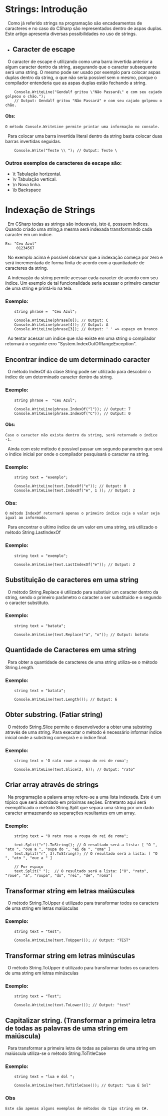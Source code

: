 # Strings: Introdução

&nbsp;  Como já referido strings na programação são encadeamentos de caracteres e no caso do CSharp são representados dentro de aspas duplas. Este artigo apresenta diversas possibilidades no uso de strings.


* ## Caracter de escape

&nbsp; O caracter de escape é utilizando como uma barra invertida anterior a algum caracter dentro da string, asegurando que o caracter subsequente será uma string. O mesmo pode ser usado por exemplo para colocar aspas duplas dentro da string, o que não seria possível sem o mesmo, porque o compilador entenderia que as aspas duplas estão fechando a string.

```
    Console.WriteLine("Gendalf gritou \"Não Passará\" e com seu cajado golpeou o chão.");
    // Output: Gendalf gritou "Não Passará" e com seu cajado golpeou o chão.
```

#### Obs:

    O método Console.WriteLine permite printar uma informação no console.

&nbsp; Para colocar uma barra invertida literal dentro da string basta colocar duas barras invertidas seguidas.

```
    Console.Write("Teste \\ "); // Output: Teste \
```

### Outros exemplos de caracteres de escape são:

   - \t 	 Tabulação horizontal.
   - \v 	 Tabulação vertical.
   - \n 	 Nova linha.
   - \b 	 Backspace


# Indexação de Strings

&nbsp; Em CSharp todas as strings são indexaveis, isto é, possuem índices.
Quando criado uma string,a mesma será indexada transformando cada caracter em um índice.

    Ex: "Ceu Azul"
         01234567

&nbsp; No exemplo acima é possível observar que a indexação começa por zero e será incrementada de forma finita de acordo
com a quantiadade de caracteres da string. <br>

&nbsp; A indexação da string permite acessar cada caracter de acordo com seu índice. Um exemplo de tal funcionalidade seria acessar o primeiro caracter de uma string e printá-lo na tela.

### Exemplo:

```
    string phrase =  "Ceu Azul";

    Console.WriteLine(phrase[0]); // Output: C
    Console.WriteLine(phrase[4]); // Output: A
    Console.WriteLine(phrase[3]); // Output: ' ' => espaço em branco
```

&nbsp; Ao tentar acessar um índice que não existe em uma string o compilador retornará o seguinte erro "System.IndexOutOfRangeException".

## Encontrar índice de um determinado caracter

&nbsp; O método IndexOf da clase String pode ser utilizado para descobrir o índice de um determinado caracter dentro da string.


### Exemplo:

```
    string phrase =  "Ceu Azul";

    Console.WriteLine(phrase.IndexOf("l")); // Output: 7
    Console.WriteLine(phrase.IndexOf("C")); // Output: 0
```

#### Obs:
    Caso o caracter não exista dentro da string, será retornado o índice -1.


&nbsp; Ainda com este método é possível passar um segundo parametro que será o índice inicial por onde o compilador pesquisará o caracter na string.

### Exemplo:

```
    string text = "exemplo";
    
    Console.WriteLine(text.IndexOf("e")); // Output: 0
    Console.WriteLine(text.IndexOf("e", 1 )); // Output: 2
```

### Obs: 

    O método IndexOf retornará apenas o primeiro índice cuja o valor seja igual ao informado.

&nbsp; Para encontrar o ultimo índice de um valor em uma string, srá utilizado o método String.LastIndexOf


### Exemplo:

```
    string text = "exemplo";
    
    Console.WriteLine(text.LastIndexOf("e")); // Output: 2
```

## Substituição de caracteres em uma string

&nbsp; O método String.Replace é utilizado para substiuir um caracter dentro da string, sendo o primeiro parâmetro o caracter a ser substituído e o segundo o caracter substituto.

### Exemplo:

```
    string text = "batata";

    Console.WriteLine(text.Replace("a", "o")); // Output: bototo
```

## Quantidade de Caracteres em uma string

&nbsp; Para obter a quantidade de caracteres de uma string utiliza-se o método String.Length. 

### Exemplo:

```
    string text = "batata";

    Console.WriteLine(text.Length()); // Output: 6
```

## Obter substring. (Fatiar string)

&nbsp; O método String.Slice permite o desenvolvedor a obter uma substring através de uma string. Para executar o método é necessário informar índice inicial onde a substring começará e o índice final.

### Exemplo:

```
    string text = 'O rato roue a roupa do rei de roma';

    Console.WriteLine(text.Slice(2, 6)); // Output: "rato"
```

## Criar array através de strings

&nbsp; Na programação a palavra array refere-se a uma lista indexada. Este é um tópico que será abordado em próximas seções. Entretanto aqui será exemplificado o método String.Split que separa uma string por um dado caracter armazenando as separações resultantes em um array.


### Exemplo:

```
    string text = "O rato roue a roupa do rei de roma";

    text.Split("r").ToString(); // O resultado será a lista: [ "O ", "ato ", "oue a ", "oupa do ", "ei de ", "oma" ]
    text.Split("r", 3).ToString(); // O resultado será a lista: [ "O ", "ato ", "oue a " ]

    // Por espaço
    text.Split(" ");  // O resultado será a lista: ["O", "rato", "roue", "a", "roupa", "do", "rei", "de", "roma"]
```

## Transformar string em letras maiúsculas

&nbsp; O método String.ToUpper é utilizado para transformar todos os caracters de uma string em letras maiúsculas 

### Exemplo:

```
    string text = "test";

    Console.WriteLine(text.ToUpper()); // Output: "TEST"
```

## Transformar string em letras minúsculas

&nbsp; O método String.ToUpper é utilizado para transformar todos os caracters de uma string em letras minúsculas 

### Exemplo:

```
    string text = "Test";

    Console.WriteLine(text.ToLower()); // Output: "test"
```

## Capitalizar string. (Transformar a primeira letra de todas as palavras de uma string em maiúscula)


&nbsp; Para transformar a primeira letra de todas as palavras de uma string em maiúscula utiliza-se o método String.ToTitleCase

### Exemplo:

```
    string text = "lua e dol ";

    Console.WriteLine(text.ToTitleCase()); // Output: "Lua E Sol"
```

### Obs

    Este são apenas alguns exemplos de métodos do tipo string em C#. 